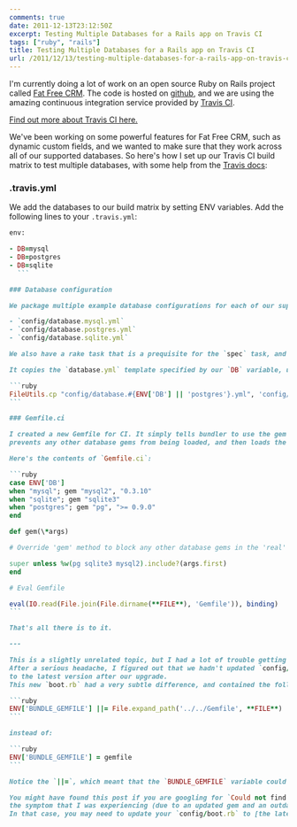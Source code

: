 ```yaml
---
comments: true
date: 2011-12-13T23:12:50Z
excerpt: Testing Multiple Databases for a Rails app on Travis CI
tags: ["ruby", "rails"]
title: Testing Multiple Databases for a Rails app on Travis CI
url: /2011/12/13/testing-multiple-databases-for-a-rails-app-on-travis-ci/
---
```


I'm currently doing a lot of work on an open source Ruby on Rails project called [Fat Free CRM](https://fatfreecrm.com/).
The code is hosted on [github](https://github.com/fatfreecrm/fat_free_crm), and we are using the amazing continuous integration
service provided by [Travis CI](https://travis-ci.org/#!/fatfreecrm/fat_free_crm).

[Find out more about Travis CI here.](https://about.travis-ci.org/)

We've been working on some powerful features for Fat Free CRM, such as dynamic custom fields,
and we wanted to make sure that they work across all of our supported databases.
So here's how I set up our Travis CI build matrix to test multiple databases,
with some help from the [Travis docs](https://about.travis-ci.org/docs/user/database-setup/):

### .travis.yml

We add the databases to our build matrix by setting ENV variables. Add the following lines to your `.travis.yml`:

````ruby
env:

- DB=mysql
- DB=postgres
- DB=sqlite
  ```

### Database configuration

We package multiple example database configurations for each of our supported databases, like this:

- `config/database.mysql.yml`
- `config/database.postgres.yml`
- `config/database.sqlite.yml`

We also have a rake task that is a prequisite for the `spec` task, and this sets up the example configuration files for Travis.

It copies the `database.yml` template specified by our `DB` variable, using postgres as the default.

```ruby
FileUtils.cp "config/database.#{ENV['DB'] || 'postgres'}.yml", 'config/database.yml'
```

### Gemfile.ci

I created a new Gemfile for CI. It simply tells bundler to use the gem specified by our `DB` variable,
prevents any other database gems from being loaded, and then loads the 'real' Gemfile.

Here's the contents of `Gemfile.ci`:

```ruby
case ENV['DB']
when "mysql"; gem "mysql2", "0.3.10"
when "sqlite"; gem "sqlite3"
when "postgres"; gem "pg", ">= 0.9.0"
end

def gem(\*args)

# Override 'gem' method to block any other database gems in the 'real' Gemfile

super unless %w(pg sqlite3 mysql2).include?(args.first)
end

# Eval Gemfile

eval(IO.read(File.join(File.dirname(**FILE**), 'Gemfile')), binding)
```

That's all there is to it.

---

This is a slightly unrelated topic, but I had a lot of trouble getting our new `Gemfile.ci` to work properly.
After a serious headache, I figured out that we hadn't updated `config/boot.rb`
to the latest version after our upgrade.
This new `boot.rb` had a very subtle difference, and contained the following line:

```ruby
ENV['BUNDLE_GEMFILE'] ||= File.expand_path('../../Gemfile', **FILE**)
```

instead of:

```ruby
ENV['BUNDLE_GEMFILE'] = gemfile
```

Notice the `||=`, which meant that the `BUNDLE_GEMFILE` variable could actually have an effect when it was set by Travis.

You might have found this post if you are googling for `Could not find multi_json-1.0.3 in any of the sources`, which is
the symptom that I was experiencing (due to an updated gem and an outdated `Gemfile.lock`).
In that case, you may need to update your `config/boot.rb` to [the latest version from Rails](https://github.com/rails/rails/blob/master/railties/lib/rails/generators/rails/app/templates/config/boot.rb).
````
